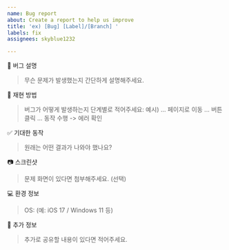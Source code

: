 ```yaml
---
name: Bug report
about: Create a report to help us improve
title: 'ex) [Bug] [Label]/[Branch] '
labels: fix
assignees: skyblue1232

---
```


📌 버그 설명
>무슨 문제가 발생했는지 간단하게 설명해주세요.


🔁 재현 방법
>버그가 어떻게 발생하는지 단계별로 적어주세요:
>예시) ... 페이지로 이동 ... 버튼 클릭 ... 동작 수행 -> 에러 확인


✅ 기대한 동작
>원래는 어떤 결과가 나와야 했나요?


📷 스크린샷
>문제 화면이 있다면 첨부해주세요. (선택)


💻 환경 정보
> OS: (예: iOS 17 / Windows 11 등)


📝 추가 정보
>추가로 공유할 내용이 있다면 적어주세요.
